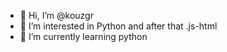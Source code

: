 - 👋 Hi, I’m @kouzgr
- 👀 I’m interested in Python and after that .js-html
- 🌱 I’m currently learning python

<!---
kouzgr/kouzgr is a ✨ special ✨ repository because its `README.md` (this file) appears on your GitHub profile.
You can click the Preview link to take a look at your changes.
--->
